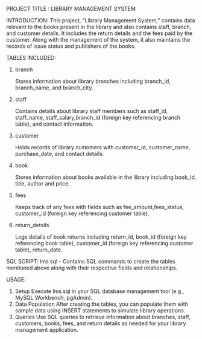 PROJECT TITLE : LIBRARY MANAGEMENT SYSTEM

INTRODUCTION:
    This project, “Library Management System,” contains data relevant to the books present in the library and also contains staff, branch, and customer details. It includes the return details and the fees paid by the customer. Along with the management of the system, it also maintains the records of issue status and publishers of the books.

TABLES INCLUDED:
1. branch

    Stores information about library branches including branch_id, branch_name, and branch_city.
2. staff

    Contains details about library staff members such as staff_id, staff_name, staff_salary,branch_id (foreign key referencing branch table), and contact information.
3. customer

    Holds records of library customers with customer_id, customer_name, purchase_date, and contact details.
4. book

    Stores information about books available in the library including book_id, title, author and price.
5. fees

    Keeps track of any fees  with fields such as fee_amount,fees_status, customer_id (foreign key referencing customer table).
6. return_details

    Logs details of book returns including return_id, book_id (foreign key referencing book table), customer_id (foreign key referencing customer table), return_date.

SQL SCRIPT:
    lms.sql - Contains SQL commands to create the tables mentioned above along with their respective fields and relationships.

USAGE:
1. Setup
    Execute lms.sql in your SQL database management tool (e.g., MySQL Workbench, pgAdmin).
2. Data Population
    After creating the tables, you can populate them with sample data using INSERT statements to simulate library operations.
3. Queries
    Use SQL queries to retrieve information about branches, staff, customers, books, fees, and return details as needed for your library management application.
